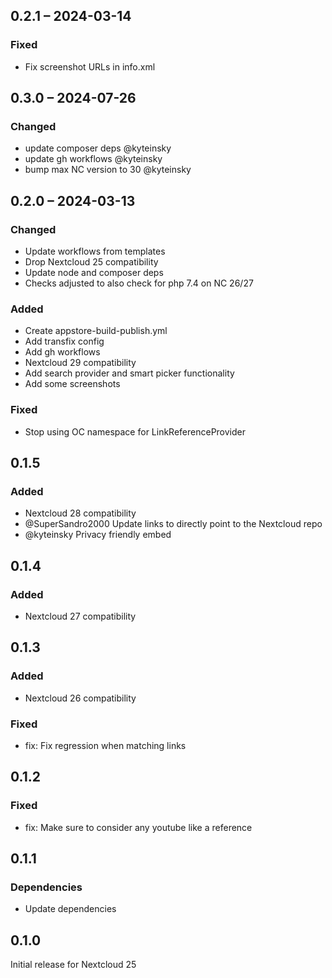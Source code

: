 ## 0.2.1 – 2024-03-14

### Fixed

- Fix screenshot URLs in info.xml

## 0.3.0 – 2024-07-26

### Changed
- update composer deps @kyteinsky
- update gh workflows @kyteinsky
- bump max NC version to 30 @kyteinsky


## 0.2.0 – 2024-03-13

### Changed

- Update workflows from templates
- Drop Nextcloud 25 compatibility
- Update node and composer deps
- Checks adjusted to also check for php 7.4 on NC 26/27

### Added

- Create appstore-build-publish.yml
- Add transfix config
- Add gh workflows
- Nextcloud 29 compatibility
- Add search provider and smart picker functionality
- Add some screenshots

### Fixed

- Stop using OC namespace for LinkReferenceProvider

## 0.1.5

### Added

- Nextcloud 28 compatibility
- @SuperSandro2000 Update links to directly point to the Nextcloud repo
- @kyteinsky Privacy friendly embed

## 0.1.4

### Added

- Nextcloud 27 compatibility

## 0.1.3

### Added

- Nextcloud 26 compatibility

### Fixed

- fix: Fix regression when matching links

## 0.1.2

### Fixed

- fix: Make sure to consider any youtube like a reference

## 0.1.1

### Dependencies

- Update dependencies

## 0.1.0

Initial release for Nextcloud 25
